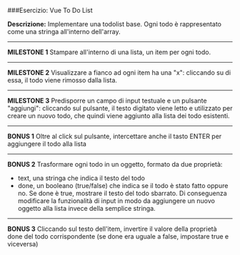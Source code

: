 ###Esercizio: Vue To Do List

**Descrizione:**
Implementare una todolist base. Ogni todo è rappresentato come una stringa all'interno dell'array.

---

**MILESTONE 1**
Stampare all'interno di una lista, un item per ogni todo.

---

**MILESTONE 2**
Visualizzare a fianco ad ogni item ha una "x": cliccando su di essa, il todo viene rimosso dalla lista.

---

**MILESTONE 3**
Predisporre un campo di input testuale e un pulsante "aggiungi": cliccando sul pulsante, il testo digitato viene letto e utilizzato per creare un nuovo todo, che quindi viene aggiunto alla lista dei todo esistenti.

---

**BONUS 1**
Oltre al click sul pulsante, intercettare anche il tasto ENTER per aggiungere il todo alla lista

---

**BONUS 2**
Trasformare ogni todo in un oggetto, formato da due proprietà:
- text, una stringa che indica il testo del todo
- done, un booleano (true/false) che indica se il todo è stato fatto oppure no. Se done è true, mostrare il testo del todo sbarrato.
Di conseguenza modificare la funzionalità di input in modo da aggiungere un nuovo oggetto alla lista invece della semplice stringa.

---

**BONUS 3**
Cliccando sul testo dell'item, invertire il valore della proprietà done del todo corrispondente (se done era uguale a false, impostare true e viceversa)